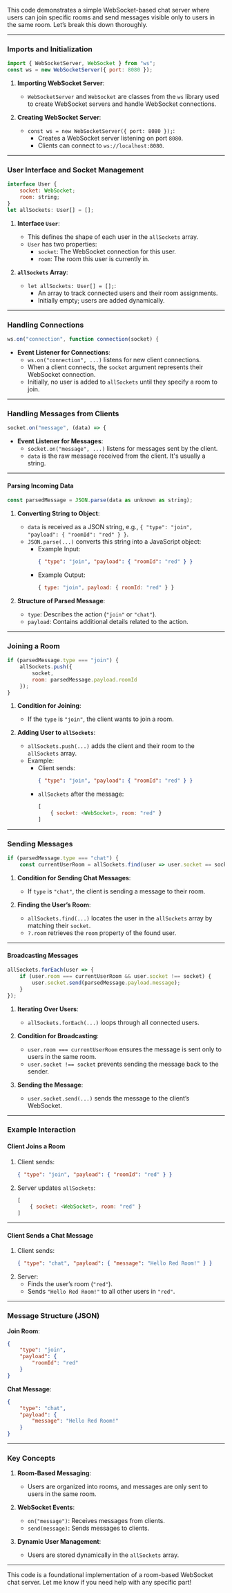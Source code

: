This code demonstrates a simple WebSocket-based chat server where users can join specific rooms and send messages visible only to users in the same room. Let’s break this down thoroughly.

---

### **Imports and Initialization**

```javascript
import { WebSocketServer, WebSocket } from "ws";
const ws = new WebSocketServer({ port: 8080 });
```

1. **Importing WebSocket Server**:
   - `WebSocketServer` and `WebSocket` are classes from the `ws` library used to create WebSocket servers and handle WebSocket connections.

2. **Creating WebSocket Server**:
   - `const ws = new WebSocketServer({ port: 8080 });`:
     - Creates a WebSocket server listening on port `8080`.
     - Clients can connect to `ws://localhost:8080`.

---

### **User Interface and Socket Management**

```javascript
interface User {
    socket: WebSocket;
    room: string;
}
let allSockets: User[] = [];
```

1. **Interface `User`**:
   - This defines the shape of each user in the `allSockets` array.
   - `User` has two properties:
     - `socket`: The WebSocket connection for this user.
     - `room`: The room this user is currently in.

2. **`allSockets` Array**:
   - `let allSockets: User[] = [];`:
     - An array to track connected users and their room assignments.
     - Initially empty; users are added dynamically.

---

### **Handling Connections**

```javascript
ws.on("connection", function connection(socket) {
```

- **Event Listener for Connections**:
  - `ws.on("connection", ...)` listens for new client connections.
  - When a client connects, the `socket` argument represents their WebSocket connection.
  - Initially, no user is added to `allSockets` until they specify a room to join.

---

### **Handling Messages from Clients**

```javascript
socket.on("message", (data) => {
```

- **Event Listener for Messages**:
  - `socket.on("message", ...)` listens for messages sent by the client.
  - `data` is the raw message received from the client. It's usually a string.

---

#### **Parsing Incoming Data**

```javascript
const parsedMessage = JSON.parse(data as unknown as string);
```

1. **Converting String to Object**:
   - `data` is received as a JSON string, e.g., `{ "type": "join", "payload": { "roomId": "red" } }`.
   - `JSON.parse(...)` converts this string into a JavaScript object:
     - Example Input: 
       ```json
       { "type": "join", "payload": { "roomId": "red" } }
       ```
     - Example Output:
       ```javascript
       { type: "join", payload: { roomId: "red" } }
       ```

2. **Structure of Parsed Message**:
   - `type`: Describes the action (`"join"` or `"chat"`).
   - `payload`: Contains additional details related to the action.

---

### **Joining a Room**

```javascript
if (parsedMessage.type === "join") {
    allSockets.push({
        socket,
        room: parsedMessage.payload.roomId
    });
}
```

1. **Condition for Joining**:
   - If the `type` is `"join"`, the client wants to join a room.

2. **Adding User to `allSockets`**:
   - `allSockets.push(...)` adds the client and their room to the `allSockets` array.
   - Example:
     - Client sends:
       ```json
       { "type": "join", "payload": { "roomId": "red" } }
       ```
     - `allSockets` after the message:
       ```javascript
       [
           { socket: <WebSocket>, room: "red" }
       ]
       ```

---

### **Sending Messages**

```javascript
if (parsedMessage.type === "chat") {
    const currentUserRoom = allSockets.find(user => user.socket == socket)?.room;
```

1. **Condition for Sending Chat Messages**:
   - If `type` is `"chat"`, the client is sending a message to their room.

2. **Finding the User’s Room**:
   - `allSockets.find(...)` locates the user in the `allSockets` array by matching their `socket`.
   - `?.room` retrieves the `room` property of the found user.

---

#### **Broadcasting Messages**

```javascript
allSockets.forEach(user => {
    if (user.room === currentUserRoom && user.socket !== socket) {
        user.socket.send(parsedMessage.payload.message);
    }
});
```

1. **Iterating Over Users**:
   - `allSockets.forEach(...)` loops through all connected users.

2. **Condition for Broadcasting**:
   - `user.room === currentUserRoom` ensures the message is sent only to users in the same room.
   - `user.socket !== socket` prevents sending the message back to the sender.

3. **Sending the Message**:
   - `user.socket.send(...)` sends the message to the client’s WebSocket.

---

### **Example Interaction**

#### **Client Joins a Room**

1. Client sends:
   ```json
   { "type": "join", "payload": { "roomId": "red" } }
   ```
2. Server updates `allSockets`:
   ```javascript
   [
       { socket: <WebSocket>, room: "red" }
   ]
   ```

---

#### **Client Sends a Chat Message**

1. Client sends:
   ```json
   { "type": "chat", "payload": { "message": "Hello Red Room!" } }
   ```
2. Server:
   - Finds the user’s room (`"red"`).
   - Sends `"Hello Red Room!"` to all other users in `"red"`.

---

### **Message Structure (JSON)**

**Join Room**:
```json
{
    "type": "join",
    "payload": {
        "roomId": "red"
    }
}
```

**Chat Message**:
```json
{
    "type": "chat",
    "payload": {
        "message": "Hello Red Room!"
    }
}
```

---

### **Key Concepts**

1. **Room-Based Messaging**:
   - Users are organized into rooms, and messages are only sent to users in the same room.

2. **WebSocket Events**:
   - `on("message")`: Receives messages from clients.
   - `send(message)`: Sends messages to clients.

3. **Dynamic User Management**:
   - Users are stored dynamically in the `allSockets` array.

---

This code is a foundational implementation of a room-based WebSocket chat server. Let me know if you need help with any specific part!